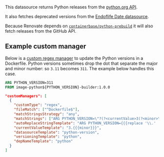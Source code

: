 This datasource returns Python releases from the [python.org API](https://www.python.org/api/v2/downloads/release/).

It also fetches deprecated versions from the [Endoflife Date datasource](/modules/datasource/endoflife-date/).

Because Renovate depends on [`containerbase/python-prebuild`](https://github.com/containerbase/python-prebuild/releases) it will also fetch releases from the GitHub API.

## Example custom manager

Below is a [custom regex manager](/modules/manager/regex/) to update the Python versions in a Dockerfile.
Python versions sometimes drop the dot that separate the major and minor number: so `3.11` becomes `311`.
The example below handles this case.

```dockerfile
ARG PYTHON_VERSION=311
FROM image-python${PYTHON_VERSION}-builder:1.0.0
```

```json
"customManagers": [
  {
    "customType": "regex",
    "fileMatch": ["^Dockerfile$"],
    "matchStringsStrategy": "any",
    "matchStrings": ["ARG PYTHON_VERSION=\"?(?<currentValue>3(?<minor>\\d+))\"?\\s"],
    "autoReplaceStringTemplate": "ARG PYTHON_VERSION={{{replace '\\.' '' newValue}}}\n",
    "currentValueTemplate": "3.{{{minor}}}",
    "datasourceTemplate": "python-version",
    "versioningTemplate": "python",
    "depNameTemplate": "python"
  }
]
```
